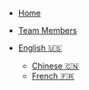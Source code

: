 <!-- navbar docs/_navbar.md -->
  
- [Home]()
- [Team Members](navbar/Team/members.md)
  
- [English :us:]()
  - [Chinese :cn:](./Cn/)
  - [French :fr:](./Fr/)
